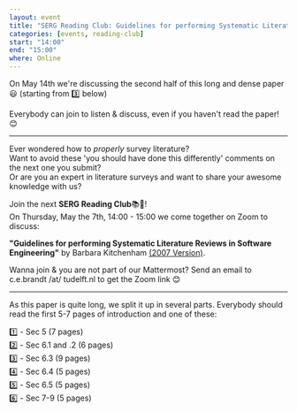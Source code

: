 ```yaml
---
layout: event
title: "SERG Reading Club: Guidelines for performing Systematic Literature Reviews in Software Engineering, Part 2"
categories: [events, reading-club]
start: "14:00"
end: "15:00"
where: Online
---
```


On May 14th we're discussing the second half of this long and dense paper 😃 
(starting from 3️⃣ below)

Everybody can join to listen & discuss, even if you haven't read the paper! 😊

---

Ever wondered how to _properly_ survey literature?  
Want to avoid these 'you should have done this differently' comments on the next one you submit?  
Or are you an expert in literature surveys and want to share your awesome knowledge with us?  

Join the next **SERG Reading Club**📚📖!  
On Thursday, May the 7th, 14:00 - 15:00 we come together on Zoom to discuss:

**"Guidelines for performing Systematic Literature Reviews in Software Engineering"** by Barbara Kitchenham [(2007 Version)](http://citeseerx.ist.psu.edu/viewdoc/summary?doi=10.1.1.117.471).

Wanna join & you are not part of our Mattermost?
Send an email to c.e.brandt /at/ tudelft.nl to get the Zoom link 😊

---

As this paper is quite long, we split it up in several parts.
Everybody should read the first 5-7 pages of introduction and one of these:

1️⃣ - Sec 5 (7 pages)  
2️⃣ - Sec 6.1 and .2 (6 pages)  
3️⃣ - Sec 6.3 (9 pages)  
4️⃣ - Sec 6.4 (5 pages)  
5️⃣ - Sec 6.5 (5 pages)  
6️⃣ - Sec 7-9 (5 pages)  
